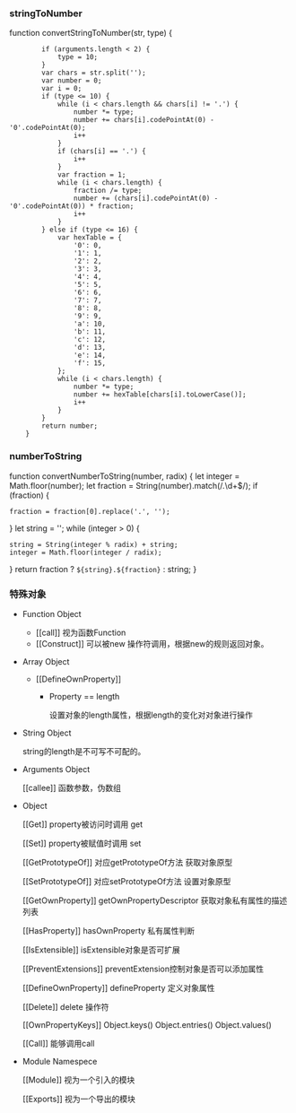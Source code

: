 ### stringToNumber
function convertStringToNumber(str, type) {

            if (arguments.length < 2) {
                type = 10;
            }
            var chars = str.split('');
            var number = 0;
            var i = 0;
            if (type <= 10) {
                while (i < chars.length && chars[i] != '.') {
                    number *= type;
                    number += chars[i].codePointAt(0) - '0'.codePointAt(0);
                    i++
                }
                if (chars[i] == '.') {
                    i++
                }
                var fraction = 1;
                while (i < chars.length) {
                    fraction /= type;
                    number += (chars[i].codePointAt(0) - '0'.codePointAt(0)) * fraction;
                    i++
                }
            } else if (type <= 16) {
                var hexTable = {
                    '0': 0,
                    '1': 1,
                    '2': 2,
                    '3': 3,
                    '4': 4,
                    '5': 5,
                    '6': 6,
                    '7': 7,
                    '8': 8,
                    '9': 9,
                    'a': 10,
                    'b': 11,
                    'c': 12,
                    'd': 13,
                    'e': 14,
                    'f': 15,
                };
                while (i < chars.length) {
                    number *= type;
                    number += hexTable[chars[i].toLowerCase()];
                    i++
                }
            }
            return number;
        }

### numberToString

 function convertNumberToString(number, radix) {
  let integer = Math.floor(number); 
  let fraction = String(number).match(/\.\d+$/); 
  if (fraction) {

    fraction = fraction[0].replace('.', '');

  }
  let string = ''; 
  while (integer > 0) {

    string = String(integer % radix) + string;
    integer = Math.floor(integer / radix);

  }
  return fraction ? `${string}.${fraction}` : string; 
}

### 特殊对象

* Function Object

  + [[call]]  视为函数Function
  + [[Construct]] 可以被new 操作符调用，根据new的规则返回对象。

* Array Object

  + [[DefineOwnProperty]] 

    - Property == length

      设置对象的length属性，根据length的变化对对象进行操作

* String Object

  string的length是不可写不可配的。

* Arguments Object

  [[callee]]  函数参数，伪数组

* Object

  [[Get]] property被访问时调用  get

  [[Set]] property被赋值时调用 set

  [[GetPrototypeOf]] 对应getPrototypeOf方法 获取对象原型

  [[SetPrototypeOf]] 对应setPrototypeOf方法 设置对象原型

  [[GetOwnProperty]] getOwnPropertyDescriptor 获取对象私有属性的描述列表

  [[HasProperty]] hasOwnProperty 私有属性判断

  [[IsExtensible]] isExtensible对象是否可扩展

  [[PreventExtensions]] preventExtension控制对象是否可以添加属性

  [[DefineOwnProperty]] defineProperty 定义对象属性

  [[Delete]] delete 操作符

  [[OwnPropertyKeys]] Object.keys() Object.entries() Object.values()

  [[Call]] 能够调用call 

* Module Namespece

  [[Module]] 视为一个引入的模块

  [[Exports]] 视为一个导出的模块
